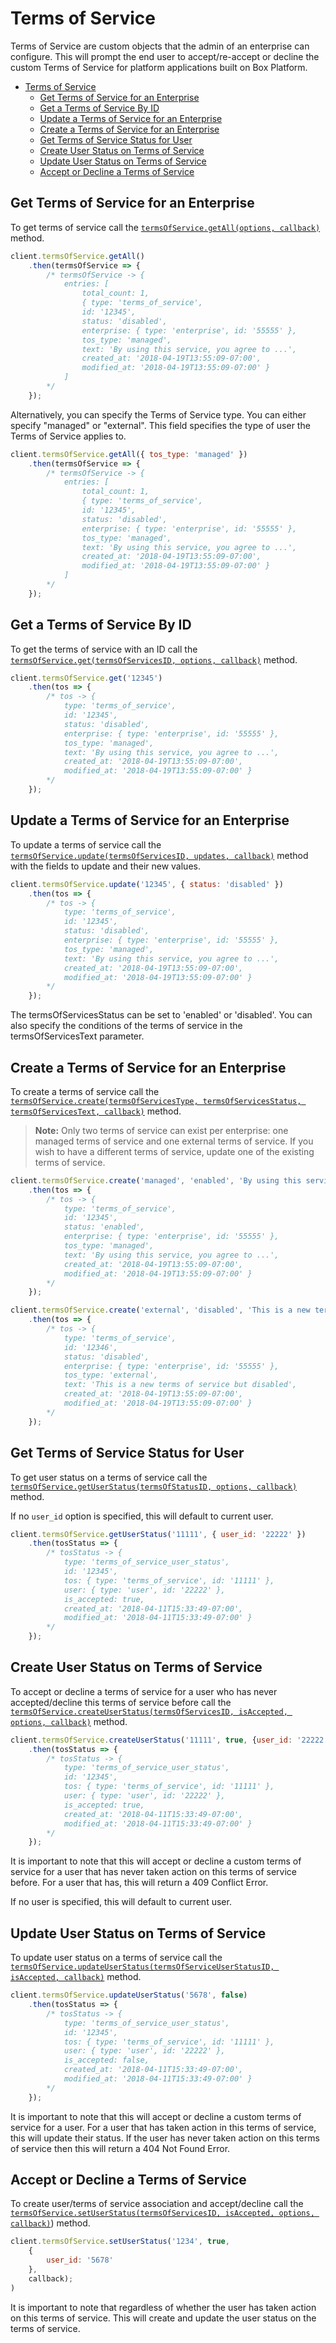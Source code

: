 Terms of Service
================

Terms of Service are custom objects that the admin of an enterprise can configure. This will prompt the
end user to accept/re-accept or decline the custom Terms of Service for platform applications built on
Box Platform. 

<!-- START doctoc generated TOC please keep comment here to allow auto update -->
<!-- DON'T EDIT THIS SECTION, INSTEAD RE-RUN doctoc TO UPDATE -->


- [Terms of Service](#terms-of-service)
	- [Get Terms of Service for an Enterprise](#get-terms-of-service-for-an-enterprise)
	- [Get a Terms of Service By ID](#get-a-terms-of-service-by-id)
	- [Update a Terms of Service for an Enterprise](#update-a-terms-of-service-for-an-enterprise)
	- [Create a Terms of Service for an Enterprise](#create-a-terms-of-service-for-an-enterprise)
	- [Get Terms of Service Status for User](#get-terms-of-service-status-for-user)
	- [Create User Status on Terms of Service](#create-user-status-on-terms-of-service)
	- [Update User Status on Terms of Service](#update-user-status-on-terms-of-service)
	- [Accept or Decline a Terms of Service](#accept-or-decline-a-terms-of-service)

<!-- END doctoc generated TOC please keep comment here to allow auto update -->

Get Terms of Service for an Enterprise
--------------------------------------

To get terms of service call the [`termsOfService.getAll(options, callback)`](http://opensource.box.com/box-node-sdk/jsdoc/TermsOfService.html#getAll)
method.

<!-- sample get_terms_of_services -->
```js
client.termsOfService.getAll()
	.then(termsOfService => {
		/* termsOfService -> {
			entries: [
				total_count: 1,
				{ type: 'terms_of_service',
				id: '12345',
				status: 'disabled',
				enterprise: { type: 'enterprise', id: '55555' },
				tos_type: 'managed',
				text: 'By using this service, you agree to ...',
				created_at: '2018-04-19T13:55:09-07:00',
				modified_at: '2018-04-19T13:55:09-07:00' }
			]
		*/
	});
```
Alternatively, you can specify the Terms of Service type. You can either specify "managed" or "external". This
field specifies the type of user the Terms of Service applies to. 

```js
client.termsOfService.getAll({ tos_type: 'managed' })
	.then(termsOfService => {
		/* termsOfService -> {
			entries: [
				total_count: 1,
				{ type: 'terms_of_service',
				id: '12345',
				status: 'disabled',
				enterprise: { type: 'enterprise', id: '55555' },
				tos_type: 'managed',
				text: 'By using this service, you agree to ...',
				created_at: '2018-04-19T13:55:09-07:00',
				modified_at: '2018-04-19T13:55:09-07:00' }
			]
		*/
	});
```

Get a Terms of Service By ID
----------------------------

To get the terms of service with an ID call the
[`termsOfService.get(termsOfServicesID, options, callback)`](http://opensource.box.com/box-node-sdk/jsdoc/TermsOfService.html#get)
method.

<!-- sample get_terms_of_services_id -->
```js
client.termsOfService.get('12345')
	.then(tos => {
		/* tos -> {
			type: 'terms_of_service',
			id: '12345',
			status: 'disabled',
			enterprise: { type: 'enterprise', id: '55555' },
			tos_type: 'managed',
			text: 'By using this service, you agree to ...',
			created_at: '2018-04-19T13:55:09-07:00',
			modified_at: '2018-04-19T13:55:09-07:00' }
		*/
	});
```

Update a Terms of Service for an Enterprise
-------------------------------------------

To update a terms of service call the [`termsOfService.update(termsOfServicesID, updates, callback)`](http://opensource.box.com/box-node-sdk/jsdoc/TermsOfService.html#update)
method with the fields to update and their new values.

<!-- sample put_terms_of_services_id -->
```js
client.termsOfService.update('12345', { status: 'disabled' })
	.then(tos => {
		/* tos -> {
			type: 'terms_of_service',
			id: '12345',
			status: 'disabled',
			enterprise: { type: 'enterprise', id: '55555' },
			tos_type: 'managed',
			text: 'By using this service, you agree to ...',
			created_at: '2018-04-19T13:55:09-07:00',
			modified_at: '2018-04-19T13:55:09-07:00' }
		*/
	});
```

The termsOfServicesStatus can be set to 'enabled' or 'disabled'. You can also specify the conditions of the terms of service in the termsOfServicesText parameter. 

Create a Terms of Service for an Enterprise
-------------------------------------------

To create a terms of service call the
[`termsOfService.create(termsOfServicesType, termsOfServicesStatus, termsOfServicesText, callback)`](http://opensource.box.com/box-node-sdk/jsdoc/TermsOfService.html#create)
method.

> __Note:__ Only two terms of service can exist per enterprise: one managed terms of service and one external terms of
> service. If you wish to have a different terms of service, update one of the existing terms of service. 

<!-- sample post_terms_of_services -->
```js
client.termsOfService.create('managed', 'enabled', 'By using this service, you agree to ...')
	.then(tos => {
		/* tos -> {
			type: 'terms_of_service',
			id: '12345',
			status: 'enabled',
			enterprise: { type: 'enterprise', id: '55555' },
			tos_type: 'managed',
			text: 'By using this service, you agree to ...',
			created_at: '2018-04-19T13:55:09-07:00',
			modified_at: '2018-04-19T13:55:09-07:00' }
		*/
	});
```

```js
client.termsOfService.create('external', 'disabled', 'This is a new terms of service but disabled')
	.then(tos => {
		/* tos -> {
			type: 'terms_of_service',
			id: '12346',
			status: 'disabled',
			enterprise: { type: 'enterprise', id: '55555' },
			tos_type: 'external',
			text: 'This is a new terms of service but disabled',
			created_at: '2018-04-19T13:55:09-07:00',
			modified_at: '2018-04-19T13:55:09-07:00' }
		*/
	});
```


Get Terms of Service Status for User
------------------------------------

To get user status on a terms of service call the [`termsOfService.getUserStatus(termsOfStatusID, options, callback)`](http://opensource.box.com/box-node-sdk/jsdoc/TermsOfService.html#getUserStatus)
method.

If no `user_id` option is specified, this will default to current user.

<!-- sample get_terms_of_service_user_statuses -->
```js
client.termsOfService.getUserStatus('11111', { user_id: '22222' })
	.then(tosStatus => {
		/* tosStatus -> {
			type: 'terms_of_service_user_status',
			id: '12345',
			tos: { type: 'terms_of_service', id: '11111' },
			user: { type: 'user', id: '22222' },
			is_accepted: true,
			created_at: '2018-04-11T15:33:49-07:00',
			modified_at: '2018-04-11T15:33:49-07:00' }
		*/
	});
```


Create User Status on Terms of Service 
--------------------------------------

To accept or decline a terms of service for a user who has never accepted/decline this terms of service before call the [`termsOfService.createUserStatus(termsOfServicesID, isAccepted, options, callback)`](http://opensource.box.com/box-node-sdk/jsdoc/TermsOfService.html#createUserStatus)
method.

<!-- sample post_terms_of_service_user_statuses -->
```js
client.termsOfService.createUserStatus('11111', true, {user_id: '22222'})
	.then(tosStatus => {
		/* tosStatus -> {
			type: 'terms_of_service_user_status',
			id: '12345',
			tos: { type: 'terms_of_service', id: '11111' },
			user: { type: 'user', id: '22222' },
			is_accepted: true,
			created_at: '2018-04-11T15:33:49-07:00',
			modified_at: '2018-04-11T15:33:49-07:00' }
		*/
	});
```
It is important to note that this will accept or decline a custom terms of service for a user that has 
never taken action on this terms of service before. For a user that has, this will return a 409 Conflict Error.

If no user is specified, this will default to current user.

Update User Status on Terms of Service 
--------------------------------------

To update user status on a terms of service call the [`termsOfService.updateUserStatus(termsOfServiceUserStatusID, isAccepted, callback)`](http://opensource.box.com/box-node-sdk/jsdoc/TermsOfService.html#updateUserStatus)
method.

<!-- sample put_terms_of_service_user_statuses_id -->
```js
client.termsOfService.updateUserStatus('5678', false)
	.then(tosStatus => {
		/* tosStatus -> {
			type: 'terms_of_service_user_status',
			id: '12345',
			tos: { type: 'terms_of_service', id: '11111' },
			user: { type: 'user', id: '22222' },
			is_accepted: false,
			created_at: '2018-04-11T15:33:49-07:00',
			modified_at: '2018-04-11T15:33:49-07:00' }
		*/
	});
```

It is important to note that this will accept or decline a custom terms of service for a user. For a user that has taken action in this terms of service, this will update their status. If the user has never taken action on this terms of service then this will return a 404 Not Found Error. 

Accept or Decline a Terms of Service
------------------------------------

To create user/terms of service association and accept/decline call the [`termsOfService.setUserStatus(termsOfServicesID, isAccepted, options, callback)`](http://opensource.box.com/box-node-sdk/jsdoc/TermsOfService.html#setUserStatus))
method.

```js
client.termsOfService.setUserStatus('1234', true, 
	{
		user_id: '5678'
	},
	callback);
)
```

It is important to note that regardless of whether the user has taken action on this terms of service. This will create and update the user status on the terms of service. 